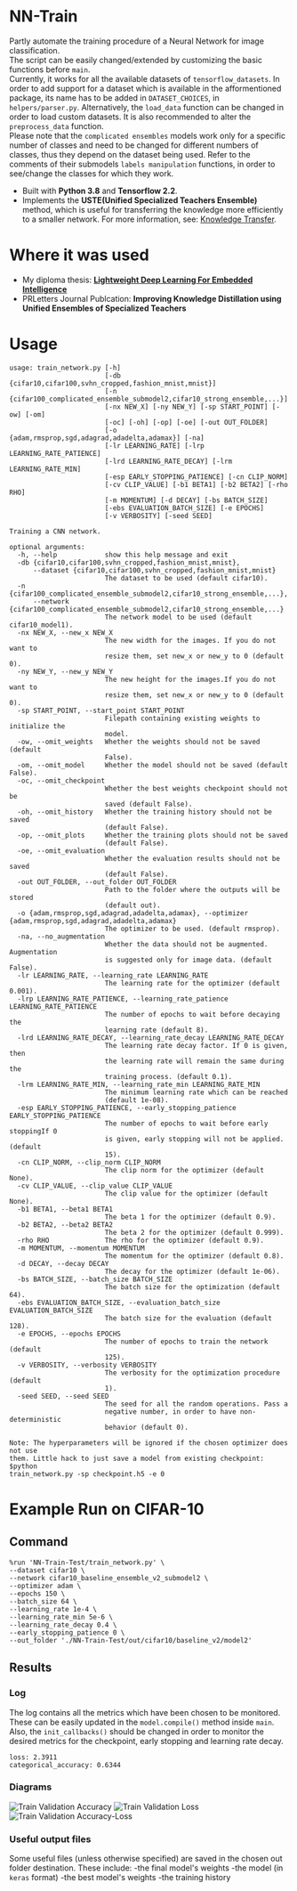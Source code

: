 # NN-Train
Partly automate the training procedure of a Neural Network for image classification.  
The script can be easily changed/extended by customizing the basic functions before `main`.  
Currently, it works for all the available datasets of `tensorflow_datasets`. In order to add support for a dataset which is available in the afformentioned package, its name has to be added in `DATASET_CHOICES`, in `helpers/parser.py`.
Alternatively, the `load_data` function can be changed in order to load custom datasets. 
It is also recommended to alter the `preprocess_data` function.  
Please note that the `complicated ensembles` models work only for a specific number of classes 
and need to be changed for different numbers of classes, thus they depend on the dataset being used. 
Refer to the comments of their submodels `labels manipulation` functions, 
in order to see/change the classes for which they work.
- Built with **Python 3.8** and **Tensorflow 2.2**.
- Implements the **USTE(Unified Specialized Teachers Ensemble)** method, which is useful for transferring the knowledge more efficiently to a smaller network. 
For more information, see: [Knowledge Transfer](https://github.com/Adamantios/Knowledge-Transfer).  

# Where it was used
- My diploma thesis: [**Lightweight Deep Learning For Embedded Intelligence**](https://github.com/Adamantios/AI-MSc-Thesis)
- PRLetters Journal Publcation: **Improving Knowledge Distillation using Unified Ensembles of Specialized Teachers**

# Usage
```
usage: train_network.py [-h]
                        [-db {cifar10,cifar100,svhn_cropped,fashion_mnist,mnist}]
                        [-n {cifar100_complicated_ensemble_submodel2,cifar10_strong_ensemble,...}]
                        [-nx NEW_X] [-ny NEW_Y] [-sp START_POINT] [-ow] [-om]
                        [-oc] [-oh] [-op] [-oe] [-out OUT_FOLDER]
                        [-o {adam,rmsprop,sgd,adagrad,adadelta,adamax}] [-na]
                        [-lr LEARNING_RATE] [-lrp LEARNING_RATE_PATIENCE]
                        [-lrd LEARNING_RATE_DECAY] [-lrm LEARNING_RATE_MIN]
                        [-esp EARLY_STOPPING_PATIENCE] [-cn CLIP_NORM]
                        [-cv CLIP_VALUE] [-b1 BETA1] [-b2 BETA2] [-rho RHO]
                        [-m MOMENTUM] [-d DECAY] [-bs BATCH_SIZE]
                        [-ebs EVALUATION_BATCH_SIZE] [-e EPOCHS]
                        [-v VERBOSITY] [-seed SEED]

Training a CNN network.

optional arguments:
  -h, --help            show this help message and exit
  -db {cifar10,cifar100,svhn_cropped,fashion_mnist,mnist}, 
      --dataset {cifar10,cifar100,svhn_cropped,fashion_mnist,mnist}
                        The dataset to be used (default cifar10).
  -n {cifar100_complicated_ensemble_submodel2,cifar10_strong_ensemble,...}, 
      --network {cifar100_complicated_ensemble_submodel2,cifar10_strong_ensemble,...}
                        The network model to be used (default cifar10_model1).
  -nx NEW_X, --new_x NEW_X
                        The new width for the images. If you do not want to
                        resize them, set new_x or new_y to 0 (default 0).
  -ny NEW_Y, --new_y NEW_Y
                        The new height for the images.If you do not want to
                        resize them, set new_x or new_y to 0 (default 0).
  -sp START_POINT, --start_point START_POINT
                        Filepath containing existing weights to initialize the
                        model.
  -ow, --omit_weights   Whether the weights should not be saved (default
                        False).
  -om, --omit_model     Whether the model should not be saved (default False).
  -oc, --omit_checkpoint
                        Whether the best weights checkpoint should not be
                        saved (default False).
  -oh, --omit_history   Whether the training history should not be saved
                        (default False).
  -op, --omit_plots     Whether the training plots should not be saved
                        (default False).
  -oe, --omit_evaluation
                        Whether the evaluation results should not be saved
                        (default False).
  -out OUT_FOLDER, --out_folder OUT_FOLDER
                        Path to the folder where the outputs will be stored
                        (default out).
  -o {adam,rmsprop,sgd,adagrad,adadelta,adamax}, --optimizer {adam,rmsprop,sgd,adagrad,adadelta,adamax}
                        The optimizer to be used. (default rmsprop).
  -na, --no_augmentation
                        Whether the data should not be augmented. Augmentation
                        is suggested only for image data. (default False).
  -lr LEARNING_RATE, --learning_rate LEARNING_RATE
                        The learning rate for the optimizer (default 0.001).
  -lrp LEARNING_RATE_PATIENCE, --learning_rate_patience LEARNING_RATE_PATIENCE
                        The number of epochs to wait before decaying the
                        learning rate (default 8).
  -lrd LEARNING_RATE_DECAY, --learning_rate_decay LEARNING_RATE_DECAY
                        The learning rate decay factor. If 0 is given, then
                        the learning rate will remain the same during the
                        training process. (default 0.1).
  -lrm LEARNING_RATE_MIN, --learning_rate_min LEARNING_RATE_MIN
                        The minimum learning rate which can be reached
                        (default 1e-08).
  -esp EARLY_STOPPING_PATIENCE, --early_stopping_patience EARLY_STOPPING_PATIENCE
                        The number of epochs to wait before early stoppingIf 0
                        is given, early stopping will not be applied. (default
                        15).
  -cn CLIP_NORM, --clip_norm CLIP_NORM
                        The clip norm for the optimizer (default None).
  -cv CLIP_VALUE, --clip_value CLIP_VALUE
                        The clip value for the optimizer (default None).
  -b1 BETA1, --beta1 BETA1
                        The beta 1 for the optimizer (default 0.9).
  -b2 BETA2, --beta2 BETA2
                        The beta 2 for the optimizer (default 0.999).
  -rho RHO              The rho for the optimizer (default 0.9).
  -m MOMENTUM, --momentum MOMENTUM
                        The momentum for the optimizer (default 0.8).
  -d DECAY, --decay DECAY
                        The decay for the optimizer (default 1e-06).
  -bs BATCH_SIZE, --batch_size BATCH_SIZE
                        The batch size for the optimization (default 64).
  -ebs EVALUATION_BATCH_SIZE, --evaluation_batch_size EVALUATION_BATCH_SIZE
                        The batch size for the evaluation (default 128).
  -e EPOCHS, --epochs EPOCHS
                        The number of epochs to train the network (default
                        125).
  -v VERBOSITY, --verbosity VERBOSITY
                        The verbosity for the optimization procedure (default
                        1).
  -seed SEED, --seed SEED
                        The seed for all the random operations. Pass a
                        negative number, in order to have non-deterministic
                        behavior (default 0).

Note: The hyperparameters will be ignored if the chosen optimizer does not use
them. Little hack to just save a model from existing checkpoint: $python
train_network.py -sp checkpoint.h5 -e 0
```

# Example Run on CIFAR-10
## Command
```
%run 'NN-Train-Test/train_network.py' \
--dataset cifar10 \
--network cifar10_baseline_ensemble_v2_submodel2 \
--optimizer adam \
--epochs 150 \
--batch_size 64 \
--learning_rate 1e-4 \
--learning_rate_min 5e-6 \
--learning_rate_decay 0.4 \
--early_stopping_patience 0 \
--out_folder './NN-Train-Test/out/cifar10/baseline_v2/model2'
```
## Results
### Log
The log contains all the metrics which have been chosen to be monitored. 
These can be easily updated in the `model.compile()` method inside `main`. 
Also, the `init_callbacks()` should be changed in order to monitor the desired metrics for the checkpoint, early stopping and learning rate decay.
```
loss: 2.3911
categorical_accuracy: 0.6344
```
### Diagrams
![Train Validation Accuracy](https://github.com/Adamantios/NN-Train/blob/master/examples/acc_plot.png?raw=true)
![Train Validation Loss](https://github.com/Adamantios/NN-Train/blob/master/examples/loss_plot.png?raw=true)
![Train Validation Accuracy-Loss](https://github.com/Adamantios/NN-Train/blob/master/examples/acc_loss_plot.png?raw=true)
### Useful output files
Some useful files (unless otherwise specified) are saved in the chosen out folder destination. 
These include:
-the final model's weights
-the model (in `keras` format)
-the best model's weights
-the training history
